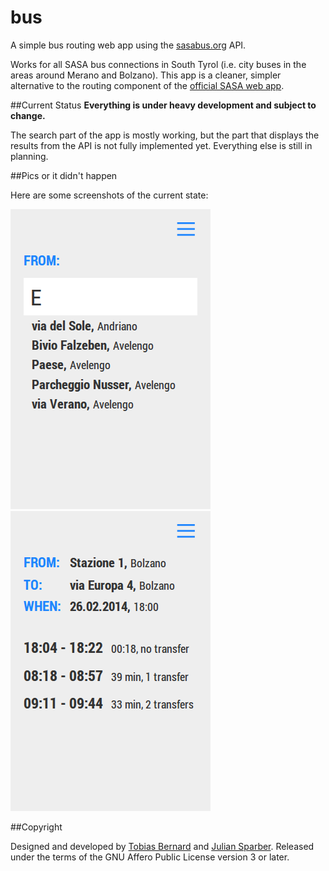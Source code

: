 bus
===

A simple bus routing web app using the [sasabus.org](sasabus.org) API.

Works for all SASA bus connections in South Tyrol (i.e. city buses in the areas around Merano and Bolzano). This app is a cleaner, simpler alternative to the routing component of the [official SASA web app](html5.sasabus.org).

##Current Status
**Everything is under heavy development and subject to change.**

The search part of the app is mostly working, but the part that displays the results from the API is not fully implemented yet. Everything else is still in planning.

##Pics or it didn't happen

Here are some screenshots of the current state:

![Search](docs/search.png)
![Search results](docs/results.png)

##Copyright

Designed and developed by [Tobias Bernard](tobiasbernard.com) and [Julian Sparber](juliansparber.com). Released under the terms of the GNU Affero Public License version 3 or later.
